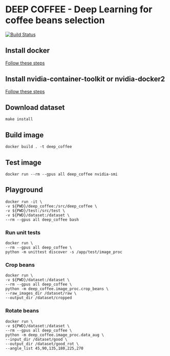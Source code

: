 # DEEP COFFEE - Deep Learning for coffee beans selection
[![Build Status](https://travis-ci.com/Tauranis/deep_coffee.svg?branch=master)](https://travis-ci.com/Tauranis/deep_coffee)

## Install docker

[Follow these steps](https://docs.docker.com/install/linux/docker-ce/ubuntu/)

## Install nvidia-container-toolkit or nvidia-docker2

[Follow these steps](https://github.com/NVIDIA/nvidia-docker)

## Download dataset

```
make install
```

## Build image

```
docker build . -t deep_coffee
```

## Test image

```
docker run --rm --gpus all deep_coffee nvidia-smi
```

## Playground
```
docker run -it \
-v ${PWD}/deep_coffee:/src/deep_coffee \
-v ${PWD}/test:/src/test \
-v ${PWD}/dataset:/dataset \
--rm --gpus all deep_coffee bash
```


### Run unit tests
```
docker run \
--rm --gpus all deep_coffee \
python -m unittest discover -s /app/test/image_proc
```

### Crop beans 
```
docker run \
-v ${PWD}/dataset:/dataset \
--rm --gpus all deep_coffee \
python -m deep_coffee.image_proc.crop_beans \
--raw_images_dir /dataset/raw \
--output_dir /dataset/cropped
```


### Rotate beans 
```
docker run \
-v ${PWD}/dataset:/dataset \
--rm --gpus all deep_coffee \
python -m deep_coffee.image_proc.data_aug \
--input_dir /dataset/good \
--output_dir /dataset/good_rot \
--angle_list 45,90,135,180,225,270
```